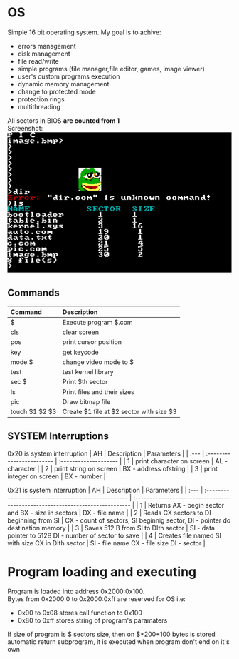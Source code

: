 # OS
Simple 16 bit operating system. My goal is to achive:
* errors management
* disk management
* file read/write
* simple programs (file manager,file editor, games, image viewer)
* user's custom programs execution
* dynamic memory management
* change to protected mode
* protection rings
* multithreading

All sectors in BIOS **are counted from 1**\
Screenshot:\
![Screenshot](screenshot.png)
## Commands
| Command        | Description                                                    |
| :------------- | :------------------------------------------------------------- |
| $              | Execute program $.com                                          |
| cls            | clear screen                                                   |
| pos            | print cursor position                                          |
| key            | get keycode                                                    |
| mode $         | change video mode to $                                         |
| test           | test kernel library                                            |
| sec $          | Print $th sector                                               |
| ls             | Print files and their sizes                                    |
| pic            | Draw bitmap file                                               |
| touch $1 $2 $3 | Create $1 file at $2 sector with size $3                       |
## SYSTEM Interruptions
0x20 is system interruption
| AH   | Description               | Parameters            |
| :--- | :------------------------ | :-------------------- |
| 1    | print character on screen | AL - character        |
| 2    | print string on screen    | BX - address ofstring |
| 3    | print integer on screen   | BX - number           |

0x21 is system interruption
| AH   | Description                                         | Parameters                                                                    |
| :--- | :-------------------------------------------------- | :---------------------------------------------------------------------------- |
| 1    | Returns  AX - begin sector and BX - size in sectors | DX - file name                                                                |
| 2    | Reads CX sectors to DI beginning from SI            | CX - count of sectors, SI beginnig sector, DI - pointer do destination memory |
| 3    | Saves 512 B from SI to DIth sector                  | SI - data pointer to 512B DI - number of sector to save                       |
| 4    | Creates file named SI with size CX in DIth sector   | SI - file name CX - file size DI - sector                                     |

# Program loading and executing
Program is loaded into address 0x2000:0x100.\
Bytes from 0x2000:0 to 0x2000:0xff are reserved for OS i.e:
* 0x00 to 0x08 stores call function to 0x100
* 0x80 to 0xff stores string of program's paramaters

If size of program is $ sectors size, then on $*200+100 bytes is stored automatic return subprogram, it is executed when program don't end on it's own